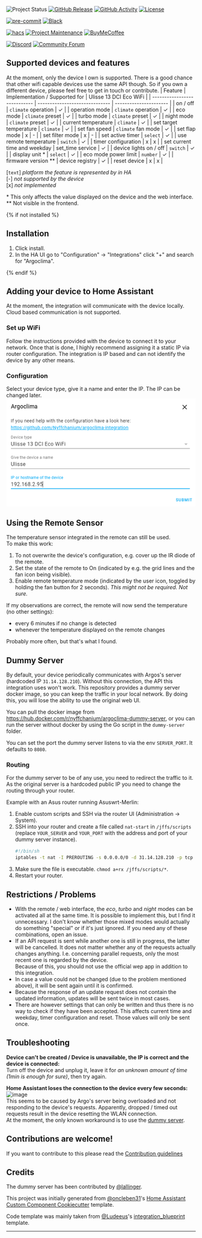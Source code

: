 ![Project Status][project-status-shield]
[![GitHub Release][releases-shield]][releases]
[![GitHub Activity][commits-shield]][commits]
[![License][license-shield]][license]

[![pre-commit][pre-commit-shield]][pre-commit]
[![Black][black-shield]][black]

[![hacs][hacsbadge]][hacs]
[![Project Maintenance][maintenance-shield]][user_profile]
[![BuyMeCoffee][buymecoffeebadge]][buymecoffee]

[![Discord][discord-shield]][discord]
[![Community Forum][forum-shield]][forum]

## Supported devices and features

At the moment, only the device I own is supported. There is a good chance that other wifi capable devices use the same API though. So if you own a different device, please feel free to get in touch or contribute.
| Feature | Implementation / Supported for | Ulisse 13 DCI Eco WiFi |
| ---------------------------- | ------------------------------ | ---------------------- |
| on / off | `climate` operation | ✓ |
| operation mode | `climate` operation | ✓ |
| eco mode | `climate` preset | ✓ |
| turbo mode | `climate` preset | ✓ |
| night mode | `climate` preset | ✓ |
| current temperature | `climate` | ✓ |
| set target temperature | `climate` | ✓ |
| set fan speed | `climate` fan mode | ✓ |
| set flap mode | x | - |
| set filter mode | x | - |
| set active timer | `select` | ✓ |
| use remote temperature | `switch` | ✓ |
| timer configuration | x | x |
| set current time and weekday | set_time service | ✓ |
| device lights on / off | `switch` | ✓ |
| display unit \* | `select` | ✓ |
| eco mode power limit | `number` | ✓ |
| firmware version \*\* | device registry | ✓ |
| reset device | x | x |

[`text`] _platform the feature is represented by in HA_\
[-] _not supported by the device_\
[x] _not implemented_

\* This only affects the value displayed on the device and the web interface.
\*\* Not visible in the frontend.

{% if not installed %}

## Installation

1. Click install.
1. In the HA UI go to "Configuration" -> "Integrations" click "+" and search for "Argoclima".

{% endif %}

## Adding your device to Home Assistant

At the moment, the integration will communicate with the device locally. Cloud based communication is not supported.

### Set up WiFi

Follow the instructions provided with the device to connect it to your network. Once that is done, I highly recommend assigning it a static IP via router configuration. The integration is IP based and can not identify the device by any other means.

### Configuration

Select your device type, give it a name and enter the IP. The IP can be changed later.\
![configuration](https://raw.githubusercontent.com/nyffchanium/argoclima-integration/master/config.png)

## Using the Remote Sensor

The temperature sensor integrated in the remote can still be used.\
To make this work:

1. To not overwrite the device's configuration, e.g. cover up the IR diode of the remote.
2. Set the state of the remote to On (indicated by e.g. the grid lines and the fan icon being visible).
3. Enable remote temperature mode (indicated by the user icon, toggled by holding the fan button for 2 seconds). _This might not be required. Not sure._

If my observations are correct, the remote will now send the temperature (no other settings):

- every 6 minutes if no change is detected
- whenever the temperature displayed on the remote changes

Probably more often, but that's what I found.

## Dummy Server

By default, your device periodically communicates with Argos's server (hardcoded IP `31.14.128.210`). Without this connection, the API this integration uses won't work. This repository provides a dummy server docker image, so you can keep the traffic in your local network. By doing this, you will lose the ability to use the original web UI.

You can pull the docker image from https://hub.docker.com/r/nyffchanium/argoclima-dummy-server, or you can run the server without docker by using the Go script in the `dummy-server` folder.

You can set the port the dummy server listens to via the env `SERVER_PORT`. It defaults to `8080`.

### Routing
For the dummy server to be of any use, you need to redirect the traffic to it. As the original server is a hardcoded public IP you need to change the routing through your router.

Example with an Asus router running Asuswrt-Merlin:
1. Enable custom scripts and SSH via the router UI (Administration -> System).
2. SSH into your router and create a file called `nat-start` in `/jffs/scripts` (replace `YOUR_SERVER` and `YOUR_PORT` with the address and port of your dummy server instance).
   ```sh
   #!/bin/sh
   iptables -t nat -I PREROUTING -s 0.0.0.0/0 -d 31.14.128.210 -p tcp -j DNAT --to-destination YOUR_SERVER:YOUR_PORT
   ```
4. Make sure the file is executable. `chmod a+rx /jffs/scripts/*`.
5. Restart your router.

## Restrictions / Problems

- With the remote / web interface, the _eco_, _turbo_ and _night_ modes can be activated all at the same time. It is possible to implement this, but I find it unnecessary. I don't know whether those mixed modes would actually do something "special" or if it's just ignored. If you need any of these combinations, open an issue.
- If an API request is sent while another one is still in progress, the latter will be cancelled. It does not matter whether any of the requests actually changes anything. I.e. concerning parallel requests, only the most recent one is regarded by the device.\
  Because of this, you should not use the official wep app in addition to this integration.
- In case a value could not be changed (due to the problem mentioned above), it will be sent again until it is confirmed.
- Because the response of an update request does not contain the updated information, updates will be sent twice in most cases.
- There are however settings that can only be written and thus there is no way to check if they have been accepted. This affects current time and weekday, timer configuration and reset. Those values will only be sent once.

## Troubleshooting

**Device can't be created / Device is unavailable, the IP is correct and the device is connected:**\
Turn off the device and unplug it, leave it for _an unknown amount of time (1min is enough for sure)_, then try again.

**Home Assistant loses the connection to the device every few seconds:**\
![image](https://github.com/nyffchanium/argoclima-integration/assets/55743116/9a19f95c-9685-4a49-a959-22d8ce2db0de)\
This seems to be caused by Argo's server being overloaded and not responding to the device's requests. Apparently, dropped / timed out requests result in the device resetting the WLAN connection.\
At the moment, the only known workaround is to use the [dummy server](#dummy-server).

## Contributions are welcome!

If you want to contribute to this please read the [Contribution guidelines](CONTRIBUTING.md)

## Credits

The dummy server has been contributed by [@lallinger](https://github.com/lallinger).

This project was initially generated from [@oncleben31](https://github.com/oncleben31)'s [Home Assistant Custom Component Cookiecutter][cookie_cutter] template.

Code template was mainly taken from [@Ludeeus](https://github.com/ludeeus)'s [integration_blueprint][integration_blueprint] template.

---

[argoclima]: https://github.com/nyffchanium/argoclima-integration
[black]: https://github.com/psf/black
[black-shield]: https://img.shields.io/badge/code%20style-black-000000.svg?style=for-the-badge
[project-status-shield]: https://img.shields.io/badge/project%20status-released-brightgreen.svg?style=for-the-badge
[buymecoffee]: https://www.buymeacoffee.com/nyffchanium
[buymecoffeebadge]: https://img.shields.io/badge/buy%20me%20a%20coffee-donate-yellow.svg?style=for-the-badge
[commits-shield]: https://img.shields.io/github/commit-activity/y/nyffchanium/argoclima-integration.svg?style=for-the-badge
[commits]: https://github.com/nyffchanium/argoclima-integration/commits/master
[hacs]: https://hacs.xyz
[hacsbadge]: https://img.shields.io/badge/HACS-Default-brightgreen.svg?style=for-the-badge
[discord]: https://discord.gg/Qa5fW2R
[discord-shield]: https://img.shields.io/discord/330944238910963714.svg?style=for-the-badge
[exampleimg]: example.png
[forum-shield]: https://img.shields.io/badge/community-forum-brightgreen.svg?style=for-the-badge
[forum]: https://community.home-assistant.io/
[license]: https://github.com/nyffchanium/argoclima-integration/blob/master/LICENSE
[license-shield]: https://img.shields.io/github/license/nyffchanium/argoclima-integration.svg?style=for-the-badge
[pre-commit]: https://github.com/pre-commit/pre-commit
[pre-commit-shield]: https://img.shields.io/badge/pre--commit-enabled-brightgreen?style=for-the-badge
[maintenance-shield]: https://img.shields.io/badge/maintainer-%40nyffchanium-blue.svg?style=for-the-badge
[releases-shield]: https://img.shields.io/github/release/nyffchanium/argoclima-integration.svg?style=for-the-badge
[releases]: https://github.com/nyffchanium/argoclima-integration/releases
[user_profile]: https://github.com/nyffchanium
[cookie_cutter]: https://github.com/oncleben31/cookiecutter-homeassistant-custom-component
[integration_blueprint]: https://github.com/custom-components/integration_blueprint
